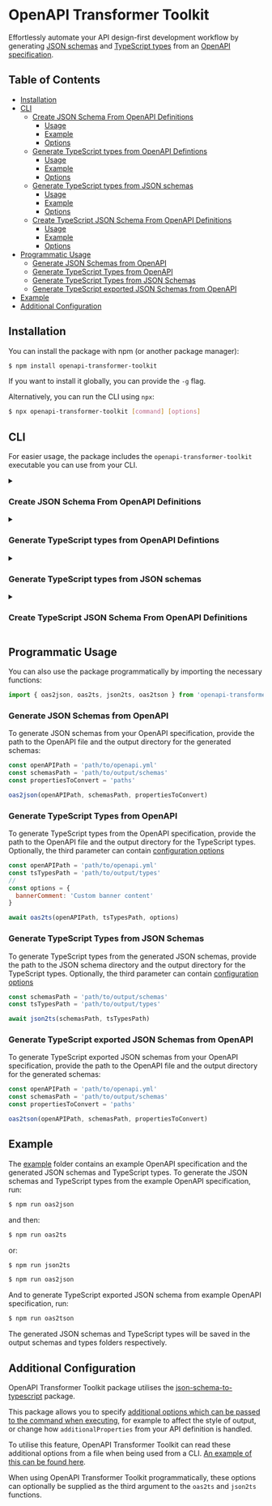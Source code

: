# OpenAPI Transformer Toolkit

Effortlessly automate your API design-first development workflow by generating [JSON schemas](https://json-schema.org/) and [TypeScript types](https://www.typescriptlang.org/) from an [OpenAPI specification](https://spec.openapis.org/oas/v3.1.0).

## Table of Contents

* [Installation](#installation)
* [CLI](#cli)
  * [Create JSON Schema From OpenAPI Definitions](#create-json-schema-from-openapi-definitions)
    * [Usage](#usage)
    * [Example](#example)
    * [Options](#options)
  * [Generate TypeScript types from OpenAPI Defintions](#generate-typescript-types-from-openapi-defintions)
    * [Usage](#usage-1)
    * [Example](#example-1)
    * [Options](#options-1)
  * [Generate TypeScript types from JSON schemas](#generate-typescript-types-from-json-schemas)
    * [Usage](#usage-2)
    * [Example](#example-2)
    * [Options](#options-2)
  * [Create TypeScript JSON Schema From OpenAPI Definitions](#create-typescript-json-schema-from-openapi-definitions)
    * [Usage](#usage-3)
    * [Example](#example-3)
    * [Options](#options-3)
* [Programmatic Usage](#programmatic-usage)
  * [Generate JSON Schemas from OpenAPI](#generate-json-schemas-from-openapi)
  * [Generate TypeScript Types from OpenAPI](#generate-typescript-types-from-openapi)
  * [Generate TypeScript Types from JSON Schemas](#generate-typescript-types-from-json-schemas-1)
  * [Generate TypeScript exported JSON Schemas from OpenAPI](#generate-typescript-exported-json-schemas-from-openapi)
* [Example](#example-4)
* [Additional Configuration](#additional-configuration)

## Installation

You can install the package with npm (or another package manager):

```sh
$ npm install openapi-transformer-toolkit
```

If you want to install it globally, you can provide the `-g` flag.

Alternatively, you can run the CLI using `npx`:

```sh
$ npx openapi-transformer-toolkit [command] [options]
```

## CLI

For easier usage, the package includes the `openapi-transformer-toolkit` executable you can use from your CLI.

<details>
<summary>

### Create JSON Schema From OpenAPI Definitions

</summary>

Using the `oas2json` command you can create JSON schema records from OpenAPI definitions.

#### Usage

```sh
openapi-transformer-toolkit oas2json [options]
```

#### Example

```sh
$ openapi-transformer-toolkit oas2json -i ./openapi.yml -o ./schemas -p paths
```

#### Options

```
-i, --input <string>       Specify the path to the OpenAPI file
-o, --output <string>      Specify the path to the folder where you wish to output the schemas
-p, --properties <string>  Specify the properties/definitions in the OpenAPI file to convert in a comma-separated list (optional)
-h, --help                 Display help for command
```

</details>

<details>
<summary>

### Generate TypeScript types from OpenAPI Defintions

</summary>

Using the `oas2ts` command you can create TypeScript types from your OpenAPI definitions.

#### Usage

```sh
openapi-transformer-toolkit oas2ts [options]
```

#### Example

```sh
$ openapi-transformer-toolkit oas2ts -i ./openapi.yml -o ./types
```

```sh
$ openapi-transformer-toolkit oas2ts -i ./openapi.yml -o ./types -c ./config.json
```

#### Options

```
-i, --input <string>     Path to the OpenAPI file
-o, --output <string>    Path to the folder where to output the TypeScript types
-c, --config <string>    Path to the JSON/JS config file
-h, --help               Display help for command
```

See [Additional Configuration](#additional-configuration) for the `-c, --config` option.

</details>

<details>
<summary>

### Generate TypeScript types from JSON schemas

</summary>

Using the `json2ts` command you can create TypeScript types from your JSON Schema definitions.

#### Usage

```sh
openapi-transformer-toolkit json2ts [options]
```

#### Example

```sh
$ openapi-transformer-toolkit json2ts -i ./schemas -o ./types
```

```sh
$ openapi-transformer-toolkit json2ts -i ./schemas -o ./types -c ./config.json
```

#### Options

```
-i, --input <string>        Path to the JSON schemas folder
-o, --output <string>       Path to the folder where to output the TS files
-c, --config <string>       Path to the JSON/JS config file
-h, --help                  Display help for command
```

See [Additional Configuration](#additional-configuration) for the `-c, --config` option.

</details>

<details>
<summary>

### Create TypeScript JSON Schema From OpenAPI Definitions

</summary>

Using the `oas2tson` command you can create Typescript exported JSON schema records from OpenAPI definitions.

#### Usage

```sh
openapi-transformer-toolkit oas2tson [options]
```

#### Example

```sh
$ openapi-transformer-toolkit oas2tson -i ./openapi.yml -o ./schemas -p paths
```

#### Options

```
-i, --input <string>       Specify the path to the OpenAPI file
-o, --output <string>      Specify the path to the folder where you wish to output the schemas
-p, --properties <string>  Specify the properties/definitions in the OpenAPI file to convert in a comma-separated list (optional)
-h, --help                 Display help for command
```

</details>

## Programmatic Usage

You can also use the package programmatically by importing the necessary functions:

```javascript
import { oas2json, oas2ts, json2ts, oas2tson } from 'openapi-transformer-toolkit'
```

### Generate JSON Schemas from OpenAPI

To generate JSON schemas from your OpenAPI specification, provide the path to the OpenAPI file and the output directory for the generated schemas:

```javascript
const openAPIPath = 'path/to/openapi.yml'
const schemasPath = 'path/to/output/schemas'
const propertiesToConvert = 'paths'

oas2json(openAPIPath, schemasPath, propertiesToConvert)
```

### Generate TypeScript Types from OpenAPI

To generate TypeScript types from the OpenAPI specification, provide the path to the OpenAPI file and the output directory for the TypeScript types. Optionally, the third parameter can contain [configuration options](#additional-configuration)

```javascript
const openAPIPath = 'path/to/openapi.yml'
const tsTypesPath = 'path/to/output/types'
//
const options = {
  bannerComment: 'Custom banner content'
}

await oas2ts(openAPIPath, tsTypesPath, options)
```

### Generate TypeScript Types from JSON Schemas

To generate TypeScript types from the generated JSON schemas, provide the path to the JSON schema directory and the output directory for the TypeScript types. Optionally, the third parameter can contain [configuration options](#additional-configuration)

```javascript
const schemasPath = 'path/to/output/schemas'
const tsTypesPath = 'path/to/output/types'

await json2ts(schemasPath, tsTypesPath)
```

### Generate TypeScript exported JSON Schemas from OpenAPI

To generate TypeScript exported JSON schemas from your OpenAPI specification, provide the path to the OpenAPI file and the output directory for the generated schemas:

```javascript
const openAPIPath = 'path/to/openapi.yml'
const schemasPath = 'path/to/output/schemas'
const propertiesToConvert = 'paths'

oas2tson(openAPIPath, schemasPath, propertiesToConvert)
```

## Example

The [example](./example) folder contains an example OpenAPI specification and the generated JSON schemas and TypeScript types. To generate the JSON schemas and TypeScript types from the example OpenAPI specification, run:

```sh
$ npm run oas2json
```

and then:

```sh
$ npm run oas2ts
```

or:

```sh
$ npm run json2ts
```

```sh
$ npm run oas2json
```

And to generate TypeScript exported JSON schema from example OpenAPI specification, run:

```sh
$ npm run oas2tson
```

The generated JSON schemas and TypeScript types will be saved in the output schemas and types folders respectively.

## Additional Configuration

OpenAPI Transformer Toolkit package utilises the [json-schema-to-typescript](https://www.npmjs.com/package/json-schema-to-typescript) package.

This package allows you to specify [additional options which can be passed to the command when executing](https://www.npmjs.com/package/json-schema-to-typescript#user-content-options), for example to affect the style of output, or change how `additionalProperties` from your API definition is handled.

To utilise this feature, OpenAPI Transformer Toolkit can read these additional options from a file when being used from a CLI. [An example of this can be found here](https://github.com/nearform/openapi-transformer-toolkit/blob/master/example/json-schema-to-typescript-config.json).

When using OpenAPI Transformer Toolkit programmatically, these options can optionally be supplied as the third argument to the `oas2ts` and `json2ts` functions.
